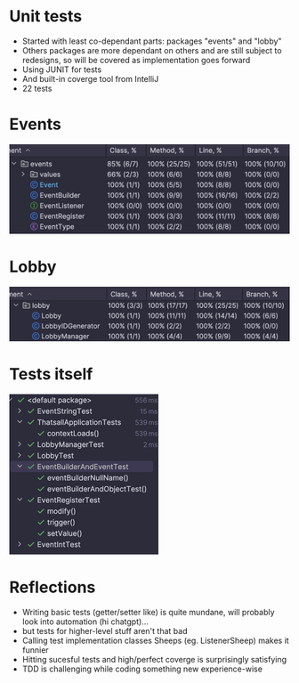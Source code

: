 # Unit tests
- Started with least co-dependant parts: packages "events" and "lobby"
- Others packages are more dependant on others and are still subject to redesigns, so will be covered as implementation goes forward
- Using JUNIT for tests
- And built-in coverge tool from IntelliJ
- 22 tests

# Events
![img.png](img.png)

# Lobby
![img_1.png](img_1.png)

# Tests itself

![img_2.png](img_2.png)

# Reflections
- Writing basic tests (getter/setter like) is quite mundane, will probably look into automation (hi chatgpt)...
- but tests for higher-level stuff aren't that bad
- Calling test implementation classes Sheeps (eg. ListenerSheep) makes it funnier
- Hitting sucesful tests and high/perfect coverge is surprisingly satisfying
- TDD is challenging while coding something new experience-wise
